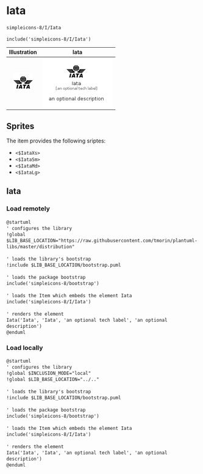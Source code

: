 # Iata


```text
simpleicons-8/I/Iata
```

```text
include('simpleicons-8/I/Iata')
```



| Illustration | Iata |
| :---: | :---: |
| ![illustration for Illustration](../../simpleicons-8/I/Iata.png) | ![illustration for Iata](../../simpleicons-8/I/Iata.Local.png) |



## Sprites
The item provides the following sriptes:

- `<$IataXs>`
- `<$IataSm>`
- `<$IataMd>`
- `<$IataLg>`





## Iata

### Load remotely
```plantuml
@startuml
' configures the library
!global $LIB_BASE_LOCATION="https://raw.githubusercontent.com/tmorin/plantuml-libs/master/distribution"

' loads the library's bootstrap
!include $LIB_BASE_LOCATION/bootstrap.puml

' loads the package bootstrap
include('simpleicons-8/bootstrap')

' loads the Item which embeds the element Iata
include('simpleicons-8/I/Iata')

' renders the element
Iata('Iata', 'Iata', 'an optional tech label', 'an optional description')
@enduml
```

### Load locally
```plantuml
@startuml
' configures the library
!global $INCLUSION_MODE="local"
!global $LIB_BASE_LOCATION="../.."

' loads the library's bootstrap
!include $LIB_BASE_LOCATION/bootstrap.puml

' loads the package bootstrap
include('simpleicons-8/bootstrap')

' loads the Item which embeds the element Iata
include('simpleicons-8/I/Iata')

' renders the element
Iata('Iata', 'Iata', 'an optional tech label', 'an optional description')
@enduml
```

